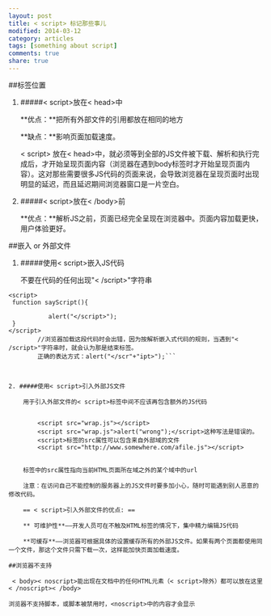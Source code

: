 ```yaml
---
layout: post
title: < script> 标记那些事儿
modified: 2014-03-12
category: articles
tags: [something about script]
comments: true
share: true
---
```



##标签位置
1. #####< script>放在< head>中

    **优点：**把所有外部文件的引用都放在相同的地方

    **缺点：**影响页面加载速度。

    < script> 放在< head>中，就必须等到全部的JS文件被下载、解析和执行完成后，才开始呈现页面内容（浏览器在遇到body标签时才开始呈现页面内容）。这对那些需要很多JS代码的页面来说，会导致浏览器在呈现页面时出现明显的延迟，而且延迟期间浏览器窗口是一片空白。
    
2. #####< script>放在< /body>前

	**优点：**解析JS之前，页面已经完全呈现在浏览器中。页面内容加载更快，用户体验更好。

##嵌入 or 外部文件
1. #####使用< script>嵌入JS代码

	不要在代码的任何出现"< /script>"字符串

``` 
<script>
 function sayScript(){
 
           alert("</script>");
 }
</script>	
        //浏览器加载这段代码时会出错，因为按解析嵌入式代码的规则，当遇到"< /script>"字符串时，就会认为那是结束标签。
        正确的表达方式：alert("</scr"+"ipt>");```
    
    

2. #####使用< script>引入外部JS文件

	用于引入外部文件的< script>标签中间不应该再包含额外的JS代码
    

        <script src="wrap.js"></script>  
        <script src="wrap.js">alert("wrong");</script>这种写法是错误的。  
        <script>标签的src属性可以包含来自外部域的文件  
        <script src="http://www.somewhere.com/afile.js"></script>  
        
      
    标签中的src属性指向当前HTML页面所在域之外的某个域中的url

    注意：在访问自己不能控制的服务器上的JS文件时要多加小心，随时可能遇到别人恶意的修改代码。

    == < script>引入外部文件的优点: ==

    ** 可维护性**——开发人员可在不触及HTML标签的情况下，集中精力编辑JS代码

    **可缓存**——浏览器可根据具体的设置缓存所有的外部JS文件。如果有两个页面都使用同一个文件，那这个文件只需下载一次，这样能加快页面加载速度。

##浏览器不支持

 < body>< noscript>能出现在文档中的任何HTML元素（< script>除外）都可以放在这里< /noscript>< /body>

浏览器不支持脚本，或脚本被禁用时，<noscript>中的内容才会显示
